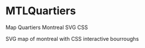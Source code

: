 # MTLQuartiers
Map Quartiers Montreal SVG CSS


SVG map of montreal with CSS interactive bourroughs 
